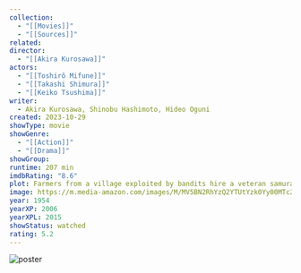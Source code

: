 ```yaml
---
collection:
  - "[[Movies]]"
  - "[[Sources]]"
related: 
director:
  - "[[Akira Kurosawa]]"
actors:
  - "[[Toshirô Mifune]]"
  - "[[Takashi Shimura]]"
  - "[[Keiko Tsushima]]"
writer:
  - Akira Kurosawa, Shinobu Hashimoto, Hideo Oguni
created: 2023-10-29
showType: movie
showGenre:
  - "[[Action]]"
  - "[[Drama]]"
showGroup: 
runtime: 207 min
imdbRating: "8.6"
plot: Farmers from a village exploited by bandits hire a veteran samurai for protection, who gathers six other samurai to join him.
image: https://m.media-amazon.com/images/M/MV5BN2RhYzQ2YTUtYzk0Yy00MTc2LThjNDQtNGVkMDkzNzZiYjVhXkEyXkFqcGdeQXVyMTMxODk2OTU@._V1_SX300.jpg
year: 1954
yearXP: 2006
yearXPL: 2015
showStatus: watched
rating: 5.2
---
```

![poster](https://m.media-amazon.com/images/M/MV5BN2RhYzQ2YTUtYzk0Yy00MTc2LThjNDQtNGVkMDkzNzZiYjVhXkEyXkFqcGdeQXVyMTMxODk2OTU@._V1_SX300.jpg)

